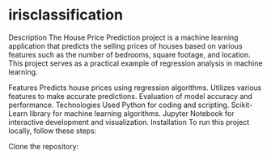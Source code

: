 # irisclassification
Description
The House Price Prediction project is a machine learning application that predicts the selling prices of houses based on various features such as the number of bedrooms, square footage, and location. This project serves as a practical example of regression analysis in machine learning.

Features
Predicts house prices using regression algorithms.
Utilizes various features to make accurate predictions.
Evaluation of model accuracy and performance.
Technologies Used
Python for coding and scripting.
Scikit-Learn library for machine learning algorithms.
Jupyter Notebook for interactive development and visualization.
Installation
To run this project locally, follow these steps:

Clone the repository:
